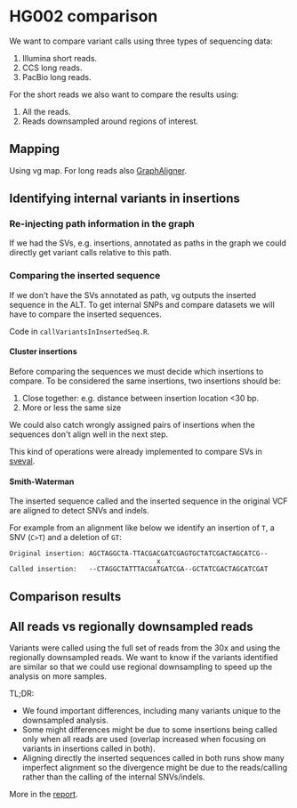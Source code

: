 # HG002 comparison

We want to compare variant calls using three types of sequencing data:

1. Illumina short reads.
1. CCS long reads.
1. PacBio long reads.

For the short reads we also want to compare the results using:

1. All the reads.
1. Reads downsampled around regions of interest.

## Mapping

Using vg map. For long reads also [GraphAligner](https://github.com/maickrau/GraphAligner).

## Identifying internal variants in insertions

### Re-injecting path information in the graph

If we had the SVs, e.g. insertions, annotated as paths in the graph we could directly get variant calls relative to this path.

### Comparing the inserted sequence

If we don't have the SVs annotated as path, vg outputs the inserted sequence in the ALT.
To get internal SNPs and compare datasets we will have to compare the inserted sequences.

Code in `callVariantsInInsertedSeq.R`.

#### Cluster insertions

Before comparing the sequences we must decide which insertions to compare. 
To be considered the same insertions, two insertions should be:

1. Close together: e.g. distance between insertion location <30 bp.
1. More or less the same size

We could also catch wrongly assigned pairs of insertions when the sequences don't align well in the next step.

This kind of operations were already implemented to compare SVs in [sveval](https://github.com/jmonlong/sveval).

#### Smith-Waterman

The inserted sequence called and the inserted sequence in the original VCF are aligned to detect SNVs and indels.

For example from an alignment like below we identify an insertion of `T`, a SNV (`C>T`) and a deletion of `GT`:

```
Original insertion: AGCTAGGCTA-TTACGACGATCGAGTGCTATCGACTAGCATCG--
                                     x
Called insertion:   --CTAGGCTATTTACGATGATCGA--GCTATCGACTAGCATCGAT
```

## Comparison results

## All reads vs regionally downsampled reads

Variants were called using the full set of reads from the 30x and using the regionally downsampled reads.
We want to know if the variants identified are similar so that we could use regional downsampling to speed up the analysis on more samples.

TL;DR: 

- We found important differences, including many variants unique to the downsampled analysis.
- Some might differences might be due to some insertions being called only when all reads are used (overlap increased when focusing on variants in insertions called in both).
- Aligning directly the inserted sequences called in both runs show many imperfect alignment so the divergence might be due to the reads/calling rather than the calling of the internal SNVs/indels.

More in the [report](hg002-allVsRegionalDownsampling.md).

